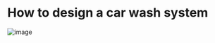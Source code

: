 # How to design a car wash system

![image](https://user-images.githubusercontent.com/5067009/168318649-1be655c2-7680-491c-92de-0d925eb5507f.png)
